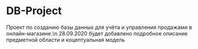 # DB-Project
Проект по созданию базы данных для учёта и управления продажами в онлайн-магазине.\n
28.09.2020 будет добавлено подробное описание предметной области и коцептуальная модель

